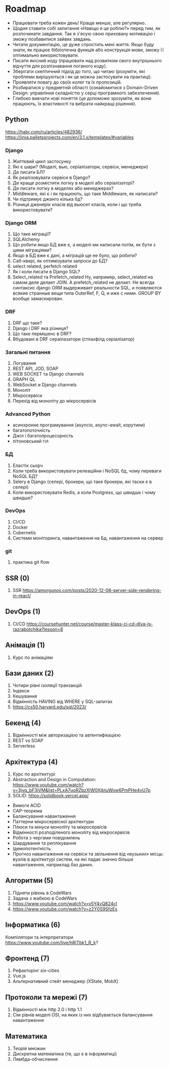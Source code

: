 ﻿# Roadmap

-   Працювати треба кожен день! Краще менше, але регулярно.
-   Щодня ставити собі запитання «Навіщо я це роблю?» перед тим, як розпочинати завдання. Так я з'ясую свою приховану мотивацію і зможу позбавитися зайвих завдань.
-   Читати документацію, це дуже спростить мені життя. Якщо буду знати, як працює бібліотечна функція або конструкція мови, зможу її оптимально використовувати.
-   Писати якісний коду (працювати над розвитком свого внутрішнього відчуття для розпізнавання поганого коду).
-   Зберігати скептичний підхід до того, що читаю (розуміти, які проблеми вирішуються і як це можна застосувати на практиці).
-   Проявляти повагу до своїх колег та їх пропозицій.
-   Розбиратися у предметній області (ознайомитися з Domain-Driven Design: управління складністю у серці програмного забезпечення).
-   Глибоко вивчати нові поняття (це допоможе зрозуміти, як вони працюють, їх властивості та вибрати найкращі рішення).

## Python

https://habr.com/ru/articles/482936/
https://jinja.palletsprojects.com/en/3.1.x/templates/#variables

### Django

1. Життєвий цикл застосунку
1. Які є шари? (Моделі, вью, серіалізатори, сервіси, менеджери)
1. Де писати БЛ?
1. Як реалізовувати сервіси в Django?
1. Де краще розмістити логіку в моделі або серіалізаторі?
1. Де писати логіку в моделях або менеджерах?
1. Middleware, які є і як працюють, що таке Middleware, як написати?
1. Чи підтримує джанго кілька бд?
1. Різниця дженерік класів від вьюсет класів, коли і що треба використовувати?

### Django ORM

1. Що таке міграції?
1. SQLAlchemy
1. Що робити якщо БД вже є, а моделі ми написали потім, як бути з цими міграціями?
1. Якщо в БД вже є дані, а міграцій ще не було, що робити?
1. Саб-квері, як оптимізувати запроси до БД?
1. select related, perfetch related
1. Як і коли писати в Django SQL?
1. Select_related та Prefetch_related
Ну, например, select_related на самом деле делает JOIN. А prefetch_related не делает. Не всегда синтаксис django ORM выдерживает реальности SQL, и появляются всякие странные вещи типа OuterRef, F, Q, и иже с ними. GROUP BY вообще замаскирован.

### DRF

1. DRF що таке?
1. Django і DRF яка різниця?
1. Що таке пермішенс в DRF?
1. Вбудовані в DRF сераілазатори (стлахфілд серіалізатор)

### Загальні питання

1. Логування
1. REST API, JOD, SOAP
1. WEB SOCKET та Django channels
1. GRAPH QL
1. WebSocket и Django channels
1. Моноліт
1. Мікросервіси
1. Перехід від моноліту до мікросервісів

### Advanced Python

-   асинхронне програмування (asyncio, async-await, корутини)
-   багатопоточність
-   Джіл і багатопроцесорність
-   пітоновський гіл

### БД

1. Еластік сьорч
1. Коли треба використовувати релеаційни і NoSQL бд, чому переваги NoSQL БД?
1. Selery в Django (селері, брокери, що таке брокери, які таски є в селері)
1. Коли використовувати Redis, а коли Postgress, що швидше і чому швидше?

### DevOps

1. CI/CD
1. Docker
1. Cubernetis
1. Системи моніторинга, навантаження на Бд, навантаження на сервер

### git

1. практика git flow

## SSR (0)

1. SSR https://amorgunov.com/posts/2020-12-08-server-side-rendering-in-react/

## DevOps (1)

1. CI/CD https://coursehunter.net/course/master-klass-ci-cd-dlya-js-razrabotchika?lesson=8

## Анімація (1)

1. Курс по анімаціям

## Бази даних (2)

1. Чотири рівні ізоляції транзакцій
1. Індекси
1. Кешування
1. Відмінність HAVING від WHERE у SQL-запитах
1. https://cs50.harvard.edu/sql/2023/

## Бекенд (4)

1. Відмінності між авторизацією та автентифікацією
2. REST vs SOAP
3. Serverless

## Архітектура (4)

1. Курс по архітектурі
2. Abstraction and Design in Computation: https://www.youtube.com/watch?v=3jvq_bF3iVM&list=PLxA7uoRZbzXlW0XjbtuWow6PmPHe4vU7p
3. SOLID: https://solidbook.vercel.app/

-   Вимоги ACID
-   CAP-теорема
-   Балансування навантаження
-   Паттерни мікросервісної архітектури
-   Плюси та мінуси моноліту та мікросервісів
-   Відмінності розподіленого моноліту від мікросервісів
-   Робота з чергами повідомлень
-   Шардування та реплікування
-   Ідемопотентність
-   Прогноз навантаження на сервіси та звільнення від «вузьких» місць: вузлів в архітектурі систем, на які падає значно більше навантаження, наприклад баз даних.

## Алгоритми (5)

1. Підняти рівень в CodeWars
2. Задача з жабкою в CodeWars
3. https://www.youtube.com/watch?v=v5Y4vQ824cI
4. https://www.youtube.com/watch?v=z2Y0S9SfzEs

## Інформатика (6)

Компілятори та інтерпретатори https://www.youtube.com/live/hRiTbk1_R_k?

## Фронтенд (7)

1. Рефакторінг six-cities
2. Vue.js
3. Альтернативний стейт менеджер (XState, MobX)

## Протоколи та мережі (7)

1. Відмінності між http 2.0 і http 1.1
2. Сім рівнів моделі OSI, на яких із них відбувається балансування навантаження

## Математика

1. Теорія множин
2. Дискретна математика (те, що є в інформатиці)
3. Лямбда-обчислення
